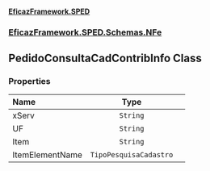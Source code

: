#### [EficazFramework.SPED](EficazFrameworkSPED.md 'EficazFramework SPED')
### [EficazFramework.SPED.Schemas.NFe](EficazFramework.SPED.Schemas.NFe.md 'EficazFramework.SPED.Schemas.NFe')

## PedidoConsultaCadContribInfo Class
### Properties

| Name | Type | |
| :--- | :---: | :--- |
| xServ | `String` |  |
| UF | `String` |  |
| Item | `String` |  |
| ItemElementName | `TipoPesquisaCadastro` |  |

